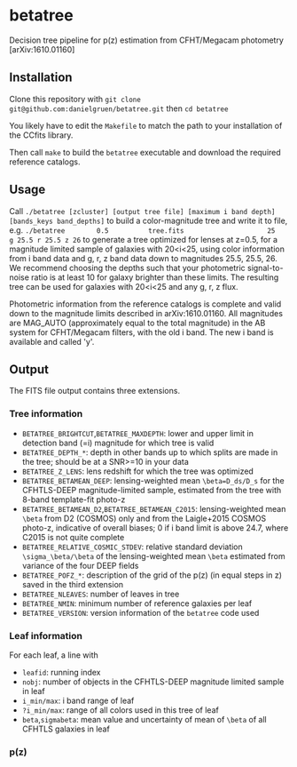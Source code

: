 # betatree
Decision tree pipeline for p(z) estimation from CFHT/Megacam photometry [arXiv:1610.01160]

## Installation

Clone this repository with
`git clone git@github.com:danielgruen/betatree.git`
then
`cd betatree`

You likely have to edit the `Makefile` to match the path to your installation of the 
CCfits library.

Then call
`make`
to build the `betatree` executable and download the required reference catalogs.

## Usage

Call
`./betatree [zcluster] [output tree file] [maximum i band depth] [bands_keys band_depths]`
to build a color-magnitude tree and write it to file, e.g.
`./betatree        0.5          tree.fits                     25    g 25.5 r 25.5 z 26` 
to generate a tree optimized for lenses at z=0.5, for a magnitude limited sample of 
galaxies with 20<i<25, using color information from i band data and g, r, z band data
down to magnitudes 25.5, 25.5, 26. We recommend choosing the depths such that your
photometric signal-to-noise ratio is at least 10 for galaxy brighter than these limits.
The resulting tree can be used for galaxies with 20<i<25 and any g, r, z flux.

Photometric information from the reference catalogs is complete and valid down to the 
magnitude limits described in arXiv:1610.01160. All magnitudes are MAG_AUTO (approximately
equal to the total magnitude) in the AB system for CFHT/Megacam filters, with the old i
band. The new i band is available and called 'y'.

## Output

The FITS file output contains three extensions.

### Tree information

* `BETATREE_BRIGHTCUT`,`BETATREE_MAXDEPTH`: lower and upper limit in detection band (=i) magnitude for which tree is valid
* `BETATREE_DEPTH_*`: depth in other bands up to which splits are made in the tree; should be at a SNR>=10 in your data
* `BETATREE_Z_LENS`: lens redshift for which the tree was optimized
* `BETATREE_BETAMEAN_DEEP`: lensing-weighted mean `\beta=D_ds/D_s` for the CFHTLS-DEEP magnitude-limited sample, estimated from the tree with 8-band template-fit photo-z
* `BETATREE_BETAMEAN_D2`,`BETATREE_BETAMEAN_C2015`: lensing-weighted mean `\beta` from D2 (COSMOS) only and from the Laigle+2015 COSMOS photo-z, indicative of overall biases; 0 if i band limit is above 24.7, where C2015 is not quite complete
* `BETATREE_RELATIVE_COSMIC_STDEV`: relative standard deviation `\sigma_\beta/\beta` of the lensing-weighted mean `\beta` estimated from variance of the four DEEP fields
* `BETATREE_POFZ_*`: description of the grid of the p(z) (in equal steps in z) saved in the third extension
* `BETATREE_NLEAVES`: number of leaves in tree
* `BETATREE_NMIN`: minimum number of reference galaxies per leaf
* `BETATREE_VERSION`: version information of the `betatree` code used 

### Leaf information

For each leaf, a line with
* `leafid`: running index
* `nobj`: number of objects in the CFHTLS-DEEP magnitude limited sample in leaf
* `i_min/max`: i band range of leaf
* `?i_min/max`: range of all colors used in this tree of leaf
* `beta`,`sigmabeta`: mean value and uncertainty of mean of `\beta` of all CFHTLS galaxies in leaf
 

### p(z)
